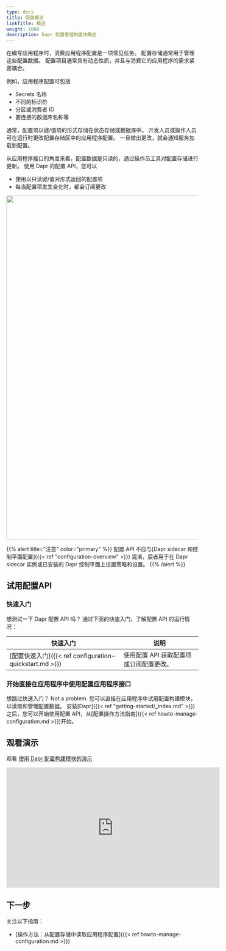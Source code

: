 ```yaml
---
type: docs
title: 配置概览
linkTitle: 概述
weight: 1000
description: Dapr 配置管理构建块概述
---
```


在编写应用程序时，消费应用程序配置是一项常见任务。 配置存储通常用于管理这些配置数据。 配置项目通常具有动态性质，并且与消费它的应用程序的需求紧密耦合。

例如，应用程序配置可包括

- Secrets 名称
- 不同的标识符
- 分区或消费者 ID
- 要连接的数据库名称等

通常，配置项以键/值项的形式存储在状态存储或数据库中。 开发人员或操作人员可在运行时更改配置存储区中的应用程序配置。 一旦做出更改，就会通知服务加载新配置。

从应用程序接口的角度来看，配置数据是只读的，通过操作员工具对配置存储进行更新。 使用 Dapr 的配置 API，您可以

- 使用以只读键/值对形式返回的配置项
- 每当配置项发生变化时，都会订阅更改

<img src="/images/configuration-api-overview.png" width=900>

{{% alert title="注意" color="primary" %}}
配置 API 不应与[Dapr sidecar 和控制平面配置]({{< ref "configuration-overview" >}}) 混淆，后者用于在 Dapr sidecar 实例或已安装的 Dapr 控制平面上设置策略和设置。
{{% /alert %}}

## 试用配置API

### 快速入门

想测试一下 Dapr 配置 API 吗？ 通过下面的快速入门，了解配置 API 的运行情况：

| 快速入门                                                                                                                     | 说明                     |
| ------------------------------------------------------------------------------------------------------------------------ | ---------------------- |
| [配置快速入门]({{< ref configuration-quickstart.md >}}) | 使用配置 API 获取配置项或订阅配置更改。 |

### 开始直接在应用程序中使用配置应用程序接口

想跳过快速入门？ Not a problem. 您可以直接在应用程序中试用配置构建模块，以读取和管理配置数据。 安装[Dapr]({{< ref "getting-started/_index.md" >}})之后，您可以开始使用配置 API，从[配置操作方法指南]({{< ref howto-manage-configuration.md >}})开始。

## 观看演示

观看 [使用 Dapr 配置构建模块的演示](https://youtu.be/tNq-n1XQuLA?t=496)

<iframe width="560" height="315" src="https://www.youtube-nocookie.com/embed/tNq-n1XQuLA?start=496" title="YouTube video player" frameborder="0" allow="accelerometer; autoplay; clipboard-write; encrypted-media; gyroscope; picture-in-picture; web-share" allowfullscreen></iframe>

## 下一步

关注以下指南：

- [操作方法：从配置存储中读取应用程序配置]({{< ref howto-manage-configuration.md >}})
